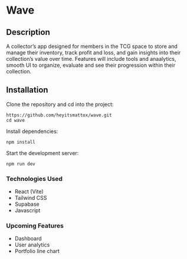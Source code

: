 # Wave

<h2>Description</h2>
A collector’s app designed for members in the TCG space to store and manage their inventory, track profit and loss, and gain insights into their collection’s value over time. Features will include tools and anaalytics, smooth UI to organize, evaluate and see their progression within their collection. 


<h2>Installation</h2>

<p>Clone the repository and cd into the project:</p>
<pre><code>https://github.com/heyitsmattox/wave.git
cd wave
</code></pre>

<p>Install dependencies:</p>
<pre><code>npm install</code></pre>

<p>Start the development server:</p>
<pre><code>npm run dev</code></pre>

<h3>Technologies Used</h3>
<ul>
  <li>React (Vite)</li>
  <li>Tailwind CSS</li>
  <li>Supabase</li>
  <li>Javascript</li>
</ul>

<h3>Upcoming Features</h3>
<ul>
  <li>Dashboard</li>
  <li>User analytics</li>
  <li>Portfolio line chart</li>
</ul>



